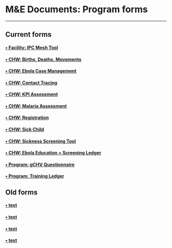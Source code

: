 M&E Documents: Program forms
============================
****************************

Current forms
-------------
#### [&bull; Facility: IPC Mesh Tool](https://docs.google.com/a/tiyatienhealth.org/file/d/0BwzcZZmQ5MkFN1hPYXo1YzRIU0k/edit)
#### [&bull; CHW: Births, Deaths, Movements](https://docs.google.com/a/tiyatienhealth.org/file/d/0BwzcZZmQ5MkFMGRUYXNYT0VXQnM/edit)
#### [&bull; CHW: Ebola Case Management](https://docs.google.com/a/tiyatienhealth.org/file/d/0BwzcZZmQ5MkFbWRBcGlVTjRDMnc/edit)
#### [&bull; CHW: Contact Tracing](https://docs.google.com/a/tiyatienhealth.org/file/d/0BwzcZZmQ5MkFYW5iWE5rbk03TDA/edit)
#### [&bull; CHW: KPI Assessment](https://docs.google.com/a/tiyatienhealth.org/file/d/0BwzcZZmQ5MkFVHR3TTdYVzJ0a28/edit)
#### [&bull; CHW: Malaria Assessment](https://docs.google.com/a/tiyatienhealth.org/file/d/0BwzcZZmQ5MkFbnkybXJSVEdxWmc/edit)
#### [&bull; CHW: Registration](https://docs.google.com/a/tiyatienhealth.org/file/d/0BwzcZZmQ5MkFQURrTkJlejAzTUk/edit)
#### [&bull; CHW: Sick Child](https://docs.google.com/a/tiyatienhealth.org/file/d/0BwzcZZmQ5MkFNms3dnBaMWdYaE0/edit)
#### [&bull; CHW: Sickness Screening Tool](https://docs.google.com/a/tiyatienhealth.org/file/d/0BwzcZZmQ5MkFVkFqVEp6RGlKaHc/edit)
#### [&bull; CHW: Ebola Education + Screening Ledger](https://docs.google.com/a/tiyatienhealth.org/file/d/0BwzcZZmQ5MkFMlEweUVNR2lsekk/edit)
#### [&bull; Program: gCHV Questionnaire](https://docs.google.com/a/tiyatienhealth.org/file/d/0BwzcZZmQ5MkFdVRBWi1PRFdoc00/edit)
#### [&bull; Program: Training Ledger](https://docs.google.com/a/tiyatienhealth.org/file/d/0BwzcZZmQ5MkFNUg3Tll1M21CQkE/edit)

Old forms
---------
#### [&bull; text](link)
#### [&bull; text](link)
#### [&bull; text](link)
#### [&bull; text](link)
